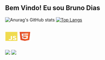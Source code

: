 ## Bem Vindo!   Eu sou Bruno Dias 

<div>

![Anurag's GitHub stats](https://github-readme-stats.vercel.app/api?username=BDias08&count_private=true&show_icons=true&theme=dark)
[![Top Langs](https://github-readme-stats.vercel.app/api/top-langs/?username=BDias08&size_weight=0.5&count_weight=0.5)](https://github.com/BDias08/github-readme-stats)

</div>

<div style="display: inline_block"><br>
  <img align="center" alt="Rafa-Js" height="30" width="40" src="https://raw.githubusercontent.com/devicons/devicon/master/icons/javascript/javascript-plain.svg">
  <img align="center" alt="Rafa-HTML" height="30" width="40" src="https://raw.githubusercontent.com/devicons/devicon/master/icons/html5/html5-original.svg">
  </div>
  
  ##
  
  <div> 
  
  <a href="https://instagram.com/__brun0dias" target="_blank"><img src="https://img.shields.io/badge/-Instagram-%23E4405F?style=for-the-badge&logo=instagram&logoColor=white" target="_blank"></a>
  <a href="https://www.linkedin.com/in/bruno-dias-4024761b9/" target="_blank"><img src="https://img.shields.io/badge/-LinkedIn-%230077B5?style=for-the-badge&logo=linkedin&logoColor=white" target="_blank"></a> 
  
</div>
